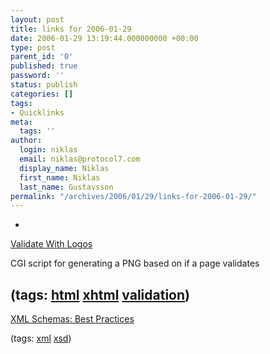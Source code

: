 ```yaml
---
layout: post
title: links for 2006-01-29
date: 2006-01-29 13:19:44.000000000 +00:00
type: post
parent_id: '0'
published: true
password: ''
status: publish
categories: []
tags:
- Quicklinks
meta:
  tags: ''
author:
  login: niklas
  email: niklas@protocol7.com
  display_name: Niklas
  first_name: Niklas
  last_name: Gustavsson
permalink: "/archives/2006/01/29/links-for-2006-01-29/"
---
```

- 
[Validate With Logos](http://inamidst.com/proj/valid/)

CGI script for generating a PNG based on if a page validates

(tags: [html](http://del.icio.us/protocol7/html) [xhtml](http://del.icio.us/protocol7/xhtml) [validation](http://del.icio.us/protocol7/validation))
- 
[XML Schemas: Best Practices](http://www.xfront.com/BestPracticesHomepage.html)

(tags: [xml](http://del.icio.us/protocol7/xml) [xsd](http://del.icio.us/protocol7/xsd))
